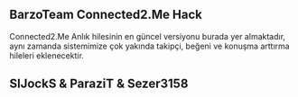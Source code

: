 ## BarzoTeam Connected2.Me Hack

Connected2.Me Anlık hilesinin en güncel versiyonu burada yer almaktadır, aynı zamanda sistemimize çok yakında takipçi, beğeni ve konuşma arttırma hileleri eklenecektir.

## SlJockS & ParaziT & Sezer3158
